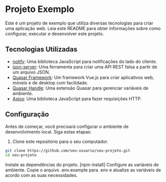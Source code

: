 # Projeto Exemplo

Este é um projeto de exemplo que utiliza diversas tecnologias para criar uma aplicação web. Leia este README para obter informações sobre como configurar, executar e desenvolver este projeto.

## Tecnologias Utilizadas

- [notify](https://github.com/notifyjs/notifyjs): Uma biblioteca JavaScript para notificações do lado do cliente.
- [json-server](https://github.com/typicode/json-server): Uma ferramenta para criar uma API REST falsa a partir de um arquivo JSON.
- [Quasar Framework](https://quasar.dev/): Um framework Vue.js para criar aplicativos web, móveis e de desktop com facilidade.
- [Quasar Handle](https://github.com/quasarframework/app-extension-qenv): Uma extensão Quasar para gerenciar variáveis de ambiente.
- [Axios](https://axios-http.com/): Uma biblioteca JavaScript para fazer requisições HTTP.

## Configuração

Antes de começar, você precisará configurar o ambiente de desenvolvimento local. Siga estas etapas:

1. Clone este repositório para o seu computador.

```bash
git clone https://github.com/seu-usuario/seu-projeto.git
cd seu-projeto
```
Instale as dependências do projeto.
[npm install]
Configure as variáveis de ambiente. Copie o arquivo .env.example para .env e atualize as variáveis de acordo com as suas necessidades.
